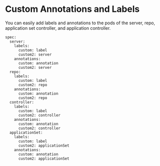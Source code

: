 # Custom Annotations and Labels

You can easily add labels and annotations to the pods of the server, repo, application set controller, and application controller.

```[yaml]
spec:
  server:
    labels:
      custom: label
      custom2: server
    annotations:
      custom: annotation
      custom2: server
  repo:
    labels:
      custom: label
      custom2: repo
    annotations:
      custom: annotation
      custom2: repo
  controller:
    labels:
      custom: label
      custom2: controller
    annotations:
      custom: annotation
      custom2: controller
  applicationSet:
    labels:
      custom: label
      custom2: applicationSet
    annotations:
      custom: annotation
      custom2: applicationSet
```